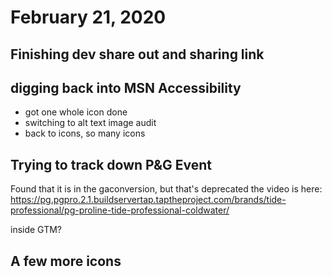 # February 21, 2020

## Finishing dev share out and sharing link

## digging back into MSN Accessibility
- got one whole icon done
- switching to alt text image audit
- back to icons, so many icons

## Trying to track down P&G Event
Found that it is in the gaconversion, but that's deprecated
the video is here: https://pg.pgpro.2.1.buildservertap.taptheproject.com/brands/tide-professional/pg-proline-tide-professional-coldwater/

inside GTM?

## A few more icons

